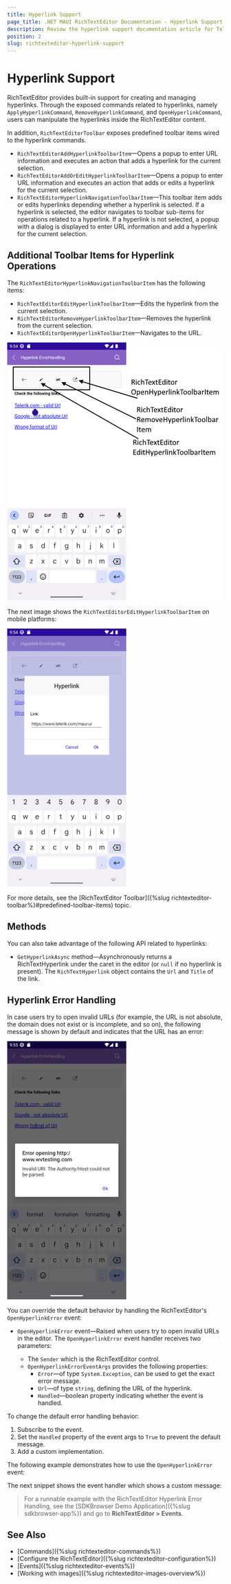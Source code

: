 ```yaml
---
title: Hyperlink Support
page_title: .NET MAUI RichTextEditor Documentation - Hyperlink Support
description: Review the hyperlink support documentation article for Telerik RichTextEditor for .NET MAUI control.
position: 2
slug: richtexteditor-hyperlink-support
---
```


# Hyperlink Support

RichTextEditor provides built-in support for creating and managing hyperlinks. Through the exposed commands related to hyperlinks, namely `ApplyHyperlinkCommand`, `RemoveHyperlinkCommand`, and `OpenHyperlinkCommand`, users can manipulate the hyperlinks inside the RichTextEditor content.

In addition, `RichTextEditorToolbar` exposes predefined toolbar items wired to the hyperlink commands. 

* `RichTextEditorAddHyperlinkToolbarItem`&mdash;Opens a popup to enter URL information and executes an action that adds a hyperlink for the current selection.
* `RichTextEditorAddOrEditHyperlinkToolbarItem`&mdash;Opens a popup to enter URL information and executes an action that adds or edits a hyperlink for the current selection.
* `RichTextEditorHyperlinkNavigationToolbarItem`&mdash;This toolbar item adds or edits hyperlinks depending whether a hyperlink is selected. If a hyperlink is selected, the editor navigates to toolbar sub-items for operations related to a hyperlink. If a hyperlink is not selected, a popup with a dialog is displayed to enter URL information and add a hyperlink for the current selection.

## Additional Toolbar Items for Hyperlink Operations

The `RichTextEditorHyperlinkNavigationToolbarItem` has the following items:

* `RichTextEditorEditHyperlinkToolbarItem`&mdash;Edits the hyperlink from the current selection.
* `RichTextEditorRemoveHyperlinkToolbarItem`&mdash;Removes the hyperlink from the current selection.
* `RichTextEditorOpenHyperlinkToolbarItem`&mdash;Navigates to the URL.

![.NET MAUI RichTextEditor Hyperlink Navigation](images/rte-hyperlink-toolbar.png)

The next image shows the `RichTextEditorEditHyperlinkToolbarItem` on mobile platforms:

![.NET MAUI RichTextEditor Hyperlink Navigation](images/rte-hyperlink-edit.png)

For more details, see the [RichTextEditor Toolbar]({%slug richtexteditor-toolbar%}#predefined-toolbar-items) topic.

## Methods

You can also take advantage of the following API related to hyperlinks:

* `GetHyperlinkAsync` method&mdash;Asynchronously returns a RichTextHyperlink under the caret in the editor (or `null` if no hyperlink is present). The `RichTextHyperlink` object contains the `Url` and `Title` of the link.

## Hyperlink Error Handling

In case users try to open invalid URLs (for example, the URL is not absolute, the domain does not exist or is incomplete, and so on), the following message is shown by default and indicates that the URL has an error:

![.NET MAUI RichTextEditor Hyperlink Error Handling](images/rte-hyperlink-error-handling.png)

You can override the default behavior by handling the RichTextEditor's `OpenHyperlinkError` event:

* `OpenHyperlinkError` event&mdash;Raised when users try to open invalid URLs in the editor. The `OpenHyperlinkError` event handler receives two parameters:

	* The <code>Sender</code> which is the RichTextEditor control.
	* `OpenHyperlinkErrorEventArgs` provides the following properties:
		* `Error`&mdash;of type `System.Exception`, can be used to get the exact error message.
		* `Url`&mdash;of type `string`, defining the URL of the hyperlink.
		* `Handled`&mdash;boolean property indicating whether the event is handled.

To change the default error handling behavior:

1. Subscribe to the event.
1. Set the <code>Handled</code> property of the event args to `True` to prevent the default message.
1. Add a custom implementation. 

The following example demonstrates how to use the `OpenHyperlinkError` event:

<snippet id='richtexteditor-hyperlinkerrorhandling-xaml' />

The next snippet shows the event handler which shows a custom message:

<snippet id='richtexteditor-hyperlinkerrorhandling-code' />

> For a runnable example with the RichTextEditor Hyperlink Error Handling, see the [SDKBrowser Demo Application]({%slug sdkbrowser-app%}) and go to **RichTextEditor > Events**.

## See Also

- [Commands]({%slug richtexteditor-commands%})
- [Configure the RichTextEditor]({%slug richtexteditor-configuration%})
- [Events]({%slug richtexteditor-events%})
- [Working with images]({%slug richtexteditor-images-overview%})